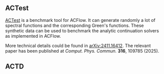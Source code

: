 ## ACTest

[ACTest](https://github.com/huangli712/ACTest) is a benchmark tool for ACFlow. It can generate randomly a lot of spectral functions and the corresponding Green's functions. These synthetic data can be used to benchmark the analytic continuation solvers as implemented in ACFlow.

More technical details could be found in [arXiv:2411.16412](https://arxiv.org/abs/2411.16412). The relevant paper has been published at *Comput. Phys. Commun.* **316**, 109785 (2025).

## ACTD
